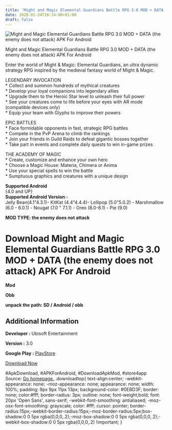 ```yaml
---
title: 'Might and Magic Elemental Guardians Battle RPG 3.0 MOD + DATA (the enemy does not attack) APK For Android'
date: 2020-01-24T16:14:00+01:00
draft: false
---
```


![Might and Magic Elemental Guardians Battle RPG 3.0 MOD + DATA (the enemy does not attack) APK For Android](https://i1.wp.com/apkhome.net/wp-content/uploads/2020/01/Might-and-Magic-Elemental-Guardians-Battle-RPG-3.0-MOD-DATA-the-enemy-does-not-attack.png "Might and Magic Elemental Guardians Battle RPG 3.0 MOD + DATA (the enemy does not attack) APK For Android")

  

Might and Magic Elemental Guardians Battle RPG 3.0 MOD + DATA (the enemy does not attack) APK For Android

Enter the world of Might & Magic: Elemental Guardians, an ultra dynamic strategy RPG inspired by the medieval fantasy world of Might & Magic.

LEGENDARY INVOCATION  
\* Collect and summon hundreds of mythical creatures  
\* Develop your loyal companions into legendary allies  
\* Upgrade them to the Heroic Star level to unleash their full power  
\* See your creatures come to life before your eyes with AR mode (compatible devices only)  
\* Equip your team with Glyphs to improve their powers

EPIC BATTLES  
\* Face formidable opponents in fast, strategic RPG battles  
\* Compete in the PvP Arena to climb the rankings  
\* Join your friends in Guild Raids to defeat gigantic bosses together  
\* Take part in events and complete daily quests to win in-game prizes

THE ACADEMY OF MAGIC  
\* Create, customize and enhance your own hero  
\* Choose a Magic House: Materia, Chimera or Anima  
\* Use your special spells to win the battle  
\* Sumptuous graphics and creatures with a unique design

**Supported Android**  
{4.0 and UP}  
**Supported Android Version**:-  
Jelly Bean(4.1"4.3.1)- KitKat (4.4"4.4.4)- Lollipop (5.0"5.0.2) - Marshmallow (6.0 - 6.0.1) - Nougat (7.0 " 7.1.1) - Oreo (8.0-8.1) - Pie (9.0)

**MOD TYPE: the enemy does not attack**

Download Might and Magic Elemental Guardians Battle RPG 3.0 MOD + DATA (the enemy does not attack) APK For Android
==================================================================================================================

**Mod**

**Obb**

**unpack the path: SD / Android / obb**

Additional Information
----------------------

**Developer :** Ubisoft Entertainment

**Version :** 3.0

**Google Play :** [PlayStore](https://play.google.com/store/apps/details?id=com.ubisoft.runeguard)

  

[Download Now](https://store4app.co/post/might-and-magic-elemental-guardians-battle-rpg-3-0-mod-data-the-enemy-does-not-attack-apk-for-android_1579878734)

  
#ApkDownload, #APKForAndroid, #DownloadApkMod, #store4app  
Source: [Go homepage.](https://store4app.co/post/might-and-magic-elemental-guardians-battle-rpg-3-0-mod-data-the-enemy-does-not-attack-apk-for-android_1579878734) .downloadtop{ text-align:center; -webkit-appearance: none; -moz-appearance: none; appearance: none; width: 100%; padding: 9px 9px 11px 13px; background-color: #0EBD3F; border: none; color:#fff; border-radius: 3px; outline: none; font-weight;bold; font: 20px 'Open Sans', sans-serif; -webkit-font-smoothing: antialiased; -moz-osx-font-smoothing: grayscale; color: #fff; cursor: pointer; border-radius:15px;-webkit-border-radius:15px;-moz-border-radius:5px;box-shadow:0 0 5px rgba(0,0,0,.2);-moz-box-shadow:0 0 5px rgba(0,0,0,.2);-webkit-box-shadow:0 0 5px rgba(0,0,0,.2) !important; }